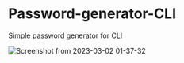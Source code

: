 # Password-generator-CLI
Simple password generator for CLI 


![Screenshot from 2023-03-02 01-37-32](https://user-images.githubusercontent.com/112487480/222283423-207f617c-8e6c-42b8-9878-8abdae0a98cd.jpg)
